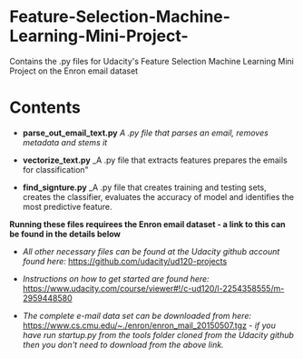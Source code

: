 # Feature-Selection-Machine-Learning-Mini-Project-
Contains the .py files for Udacity's Feature Selection Machine Learning Mini Project on the Enron email dataset

# Contents

* **parse_out_email_text.py**
  _A .py file that parses an email, removes metadata and stems it_

* **vectorize_text.py**
  _A .py file that extracts features prepares the emails for classification"

* **find_signture.py**
  _A .py file that creates training and testing sets, creates the classifier, evaluates the accuracy of model and identifies the most predictive feature. 



**Running these files requirees the Enron email dataset - a link to this can be found in the details below**

*  _All other necessary files can be found at the Udacity github account found here:_ https://github.com/udacity/ud120-projects

*  _Instructions on how to get started are found here:_ https://www.udacity.com/course/viewer#!/c-ud120/l-2254358555/m-2959448580   
   
*  _The complete e-mail data set can be downloaded from here:_ https://www.cs.cmu.edu/~./enron/enron_mail_20150507.tgz - _if you have run startup.py from the tools folder cloned from the Udacity github then you don't need to download from the above link._
